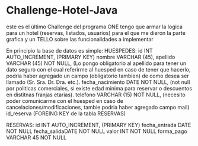 # Challenge-Hotel-Java
este es el último Challenge del programa ONE
tengo que armar la logica para un hotel (reservas, listados, usuarios) para el que me dieron la parte grafica
y un TELLO sobre las funcionalidades a implementar

En principio la base de datos es simple:
HUESPEDES:
id INT AUTO_INCREMENT, (PRIMARY KEY)
nombre VARCHAR (45),
apellido VARCHAR (45) NOT NULL, (Lo pongo obligatorio al apellido para tener un dato seguro con el cual referirme al huesped en caso de tener que hacerlo, podria haber                                     agregado un campo (obligatorio tambien) de como desea ser llamado (Sr. Sra. Dr. Dra. etc.).
fecha_nacimiento DATE NOT NULL, (not null por politicas comerciales, si existe edad minima para reservar o descuentos en distitnas franjas etarias).
telefono VARCHAR (15) NOT NULL, (necesito poder comunicarme con el huesped en caso de cancelaciones/modificaciones, tambie podria haber agregado campo mail)
id_reserva (FOREING KEY de la tabla RESERVAS)

RESERVAS:
id INT AUTO_INCREMENT, (PRIMARY KEY)
fecha_entrada DATE NOT NULL
fecha_salidaDATE NOT NULL
valor INT NOT NULL
forma_pago VARCHAR 45 NOT NULL
